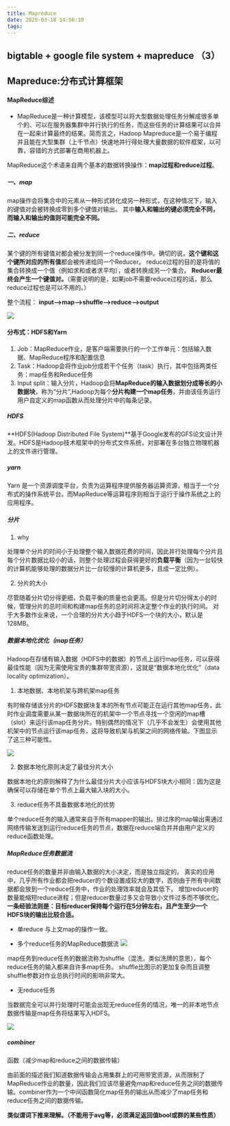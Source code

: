 ```yaml
---
title: Mapreduce
date: 2025-03-18 14:56:10
tags:
---
```

 <!-- more -->

## bigtable + google file system + mapreduce （3）

## Mapreduce:分布式计算框架

#### MapReduce综述

- MapReduce是一种计算模型，该模型可以将大型数据处理任务分解成很多单个的、可以在服务器集群中并行执行的任务，而这些任务的计算结果可以合并在一起来计算最终的结果。简而言之，Hadoop Mapreduce是一个易于编程并且能在大型集群（上千节点）快速地并行得处理大量数据的软件框架，以可靠，容错的方式部署在商用机器上。

MapReduce这个术语来自两个基本的数据转换操作：**map过程和reduce过程**。

##### 一、map

map操作会将集合中的元素从一种形式转化成另一种形式，在这种情况下，输入的键值对会被转换成零到多个键值对输出。
其中**输入和输出的键必须完全不同，而输入和输出的值则可能完全不同。**

##### 二、reduce

某个键的所有键值对都会被分发到同一个reduce操作中。确切的说，**这个键和这个键所对应的所有值**都会被传递给同一个Reducer。
reduce过程的目的是将值的集合转换成一个值（例如求和或者求平均），或者转换成另一个集合。
**Reducer最终会产生一个键值对。**（需要说明的是，如果job不需要reduce过程的话，那么reduce过程也是可以不用的。）


整个流程：
**input—>map—>shuffle—>reduce—>output**


![](https://pic1.imgdb.cn/item/67d91ce988c538a9b5c02dfb.png)

#### 分布式：HDFS和Yarn

1. Job：MapReduce作业，是客户端需要执行的一个工作单元：包括输入数据、MapReduce程序和配置信息
2. Task：Hadoop会将作业job分成若干个任务（task）执行，其中包括两类任务：map任务和Reduce任务
3. Input split：输入分片，Hadoop会将**MapReduce的输入数据划分成等长的小数据块**，称为“分片”,Hadoop为每个**分片构建一个map任务**，并由该任务运行用户自定义的map函数从而处理分片中的每条记录。
##### HDFS
**HDFS(Hadoop Distributed File System)**基于Google发布的GFS论文设计开发。HDFS是Hadoop技术框架中的分布式文件系统，对部署在多台独立物理机器上的文件进行管理。
##### yarn
Yarn 是一个资源调度平台，负责为运算程序提供服务器运算资源，相当于一个分布式的操作系统平台。而MapReduce等运算程序则相当于运行于操作系统之上的应用程序。
##### 分片
1. why

处理单个分片的时间小于处理整个输入数据花费的时间，因此并行处理每个分片且每个分片数据比较小的话，则整个处理过程会获得更好的**负载平衡**（因为一台较快的计算机能够处理的数据分片比一台较慢的计算机更多，且成一定比例）。

2. 分片的大小

尽管随着分片切分得更细，负载平衡的质量也会更高。但是分片切分得太小的时候，管理分片的总时间和构建map任务的总时间将决定整个作业的执行时间。
对于大多数作业来说，一个合理的分片大小趋于HDFS一个块的大小，默认是128MB。

##### 数据本地化优化（map任务）

Hadoop在存储有输入数据（HDFS中的数据）的节点上运行map任务，可以获得最佳性能（因为无需使用宝贵的集群带宽资源），这就是“数据本地化优化”（data locality optimization）。

1. 本地数据、本地机架与跨机架map任务

有时候存储该分片的HDFS数据块复本的所有节点可能正在运行其他map任务，此时作业调度需要从某一数据块所在的机架中一个节点寻找一个空闲的map槽（slot）来运行该map任务分片。特别偶然的情况下（几乎不会发生）会使用其他机架中的节点运行该map任务，这将导致机架与机架之间的网络传输。下图显示了这三种可能性。

![](https://pic1.imgdb.cn/item/67d92ca688c538a9b5c0353d.png)
 
2. 数据本地化原则决定了最佳分片大小

数据本地化的原则解释了为什么最佳分片大小应该与HDFS块大小相同：因为这是确保可以存储在单个节点上最大输入块的大小。

3. reduce任务不具备数据本地化的优势

单个reduce任务的输入通常来自于所有mapper的输出。排过序的map输出需通过网络传输发送到运行reduce任务的节点，数据在reduce端合并并由用户定义的reduce函数处理。

##### MapReduce任务数据流

reduce任务的数量并非由输入数据的大小决定，而是独立指定的。
真实的应用中，几乎所有作业都会把reducer的个数设置成较大的数字，否则由于所有中间数据都会放到一个reduce任务中，作业的处理效率就会及其低下。
增加reducer的数量能缩短reduce进程；但是reducer数量过多又会导致小文件过多而不够优化。
**一条经验法则是：目标reducer保持每个运行在5分钟左右，且产生至少一个HDFS块的输出比较合适。**

- 单reduce
与上文map的操作一致。

- 多个reduce任务的MapReduce数据流
![](https://pic1.imgdb.cn/item/67d92d9088c538a9b5c0357a.png)

map任务到reduce任务的数据流称为shuffle（混洗，类似洗牌的意思），每个reduce任务的输入都来自许多map任务。
shuffle比图示的更加复杂而且调整shuffle参数对作业总执行时间的影响非常大。

- 无reduce任务

当数据完全可以并行处理时可能会出现无reduce任务的情况，唯一的非本地节点数据传输是map任务将结果写入HDFS。

![](https://pic1.imgdb.cn/item/67d92f7688c538a9b5c03642.png)

##### combiner

函数（减少map和reduce之间的数据传输）

由前面的描述我们知道数据传输会占用集群上的可用带宽资源，从而限制了MapReduce作业的数量，因此我们应该尽量避免map和reduce任务之间的数据传输。combiner作为一个中间函数简化map任务的输出从而减少了map任务和reduce任务之间的数据传输。

**类似谓词下推来理解。（不能用于avg等，必须满足返回值bool或群的某些性质）**









































